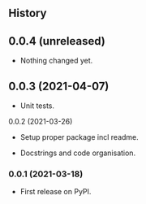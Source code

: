 ## History

0.0.4 (unreleased)
------------------

- Nothing changed yet.


0.0.3 (2021-04-07)
------------------

- Unit tests.


0.0.2 (2021-03-26)

- Setup proper package incl readme.

- Docstrings and code organisation.


### 0.0.1 (2021-03-18)

* First release on PyPI.
